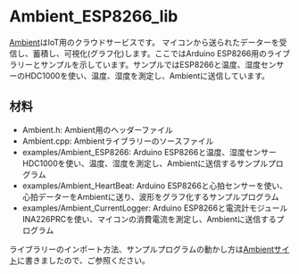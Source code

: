 # Ambient_ESP8266_lib

[Ambient](https://ambidata.io)はIoT用のクラウドサービスです。 マイコンから送られたデーターを受信し、蓄積し、可視化(グラフ化)します。ここではArduino ESP8266用のライブラリーとサンプルを示しています。サンプルではESP8266と温度、湿度センサーのHDC1000を使い、温度、湿度を測定し、Ambientに送信しています。

## 材料

* Ambient.h: Ambient用のヘッダーファイル
* Ambient.cpp: Ambientライブラリーのソースファイル
* examples/Ambient_ESP8266: Arduino ESP8266と温度、湿度センサーHDC1000を使い、温度、湿度を測定し、Ambientに送信するサンプルプログラム
* examples/Ambient_HeartBeat: Arduino ESP8266と心拍センサーを使い、心拍データーをAmbientに送り、波形をグラフ化するサンプルプログラム
* examples/Ambient_CurrentLogger: Arduino ESP8266と電流計モジュールINA226PRCを使い、マイコンの消費電流を測定し、Ambientに送信するプログラム

ライブラリーのインポート方法、サンプルプログラムの動かし方は[Ambientサイト](https://ambidata.io/docs/esp8266/)に書きましたので、ご参照ください。

